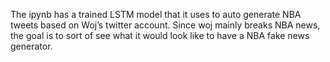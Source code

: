 The ipynb has a trained LSTM model that it uses to auto generate NBA tweets based on Woj’s twitter account. Since woj mainly breaks NBA news, the goal is to sort of see what it would look like to have a NBA fake news generator.